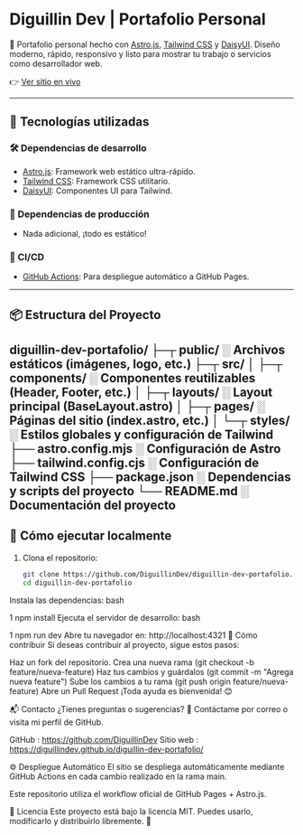 # Diguillin Dev | Portafolio Personal

🚀 Portafolio personal hecho con [Astro.js](https://astro.build ), [Tailwind CSS](https://tailwindcss.com ) y [DaisyUI](https://daisyui.com ). Diseño moderno, rápido, responsivo y listo para mostrar tu trabajo o servicios como desarrollador web.

👉 [Ver sitio en vivo](https://diguillindev.github.io/diguillin-dev-portafolio/ )

---

## 🧰 Tecnologías utilizadas

### 🛠️ Dependencias de desarrollo
- [Astro.js](https://astro.build ): Framework web estático ultra-rápido.
- [Tailwind CSS](https://tailwindcss.com ): Framework CSS utilitario.
- [DaisyUI](https://daisyui.com ): Componentes UI para Tailwind.

### 🚀 Dependencias de producción
- Nada adicional, ¡todo es estático!

### 🔄 CI/CD
- [GitHub Actions](https://github.com/features/actions ): Para despliegue automático a GitHub Pages.

---

## 📦 Estructura del Proyecto

diguillin-dev-portafolio/
├─┬ public/                 ░ Archivos estáticos (imágenes, logo, etc.)
├─┬ src/
│ ├─┬ components/           ░ Componentes reutilizables (Header, Footer, etc.)
│ ├─┬ layouts/              ░ Layout principal (BaseLayout.astro)
│ ├─┬ pages/                ░ Páginas del sitio (index.astro, etc.)
│ └─┬ styles/               ░ Estilos globales y configuración de Tailwind
├── astro.config.mjs        ░ Configuración de Astro
├── tailwind.config.cjs     ░ Configuración de Tailwind CSS
├── package.json            ░ Dependencias y scripts del proyecto
└── README.md               ░ Documentación del proyecto
---

## 🚀 Cómo ejecutar localmente

1. Clona el repositorio:
   ```bash
   git clone https://github.com/DiguillinDev/diguillin-dev-portafolio.git 
   cd diguillin-dev-portafolio
Instala las dependencias:
bash


1
npm install
Ejecuta el servidor de desarrollo:
bash


1
npm run dev
Abre tu navegador en: http://localhost:4321
📣 Cómo contribuir
Si deseas contribuir al proyecto, sigue estos pasos:

Haz un fork del repositorio.
Crea una nueva rama (git checkout -b feature/nueva-feature)
Haz tus cambios y guárdalos (git commit -m "Agrega nueva feature")
Sube los cambios a tu rama (git push origin feature/nueva-feature)
Abre un Pull Request
¡Toda ayuda es bienvenida! 😊

📬 Contacto
¿Tienes preguntas o sugerencias?
📩 Contáctame por correo o visita mi perfil de GitHub.

GitHub : https://github.com/DiguillinDev
Sitio web : https://diguillindev.github.io/diguillin-dev-portafolio/


⚙️ Despliegue Automático
El sitio se despliega automáticamente mediante GitHub Actions en cada cambio realizado en la rama main.

Este repositorio utiliza el workflow oficial de GitHub Pages + Astro.js.

📝 Licencia
Este proyecto está bajo la licencia MIT.
Puedes usarlo, modificarlo y distribuirlo libremente. 🎉

